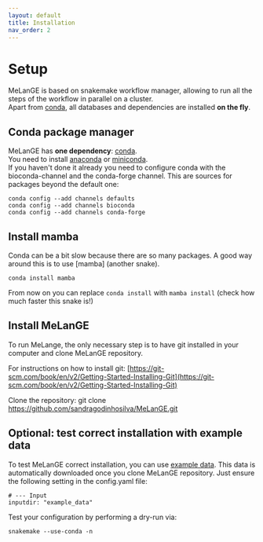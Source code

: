 ```yaml
---
layout: default
title: Installation
nav_order: 2
---
```


# Setup

MeLanGE is based on snakemake workflow manager, allowing to run all the steps of the workflow in parallel on a cluster. \
Apart from [conda](https://docs.conda.io/en/latest/), all databases and dependencies are installed **on the fly**.

## Conda package manager

MeLanGE has **one dependency**: [conda](https://docs.conda.io/en/latest/). \
You need to install [anaconda](https://docs.conda.io/projects/conda/en/latest/user-guide/install/index.html) or [miniconda](https://docs.conda.io/en/latest/miniconda.html). \
If you haven't done it already you need to configure conda with the bioconda-channel and the conda-forge channel. This are sources for packages beyond the default one:

    conda config --add channels defaults
    conda config --add channels bioconda
    conda config --add channels conda-forge

## Install mamba
Conda can be a bit slow because there are so many packages. A good way around this is to use [mamba] (another snake).

    conda install mamba

From now on you can replace ``conda install`` with ``mamba install`` (check how much faster this snake is!)

## Install MeLanGE
To run MeLange, the only necessary step is to have git installed in your computer and clone MeLanGE repository.

For instructions on how to install git: [https://git-scm.com/book/en/v2/Getting-Started-Installing-Git](https://git-scm.com/book/en/v2/Getting-Started-Installing-Git)

Clone the repository:
    git clone https://github.com/sandragodinhosilva/MeLanGE.git

## Optional: test correct installation with example data
To test MeLanGE correct installation, you can use [example data](https://github.com/sandragodinhosilva/MeLanGE/tree/master/example_data). This data is automatically downloaded once you clone MeLanGE repository. Just ensure the following setting in the config.yaml file:
    
    # --- Input
    inputdir: "example_data"

Test your configuration by performing a dry-run via:

    snakemake --use-conda -n





